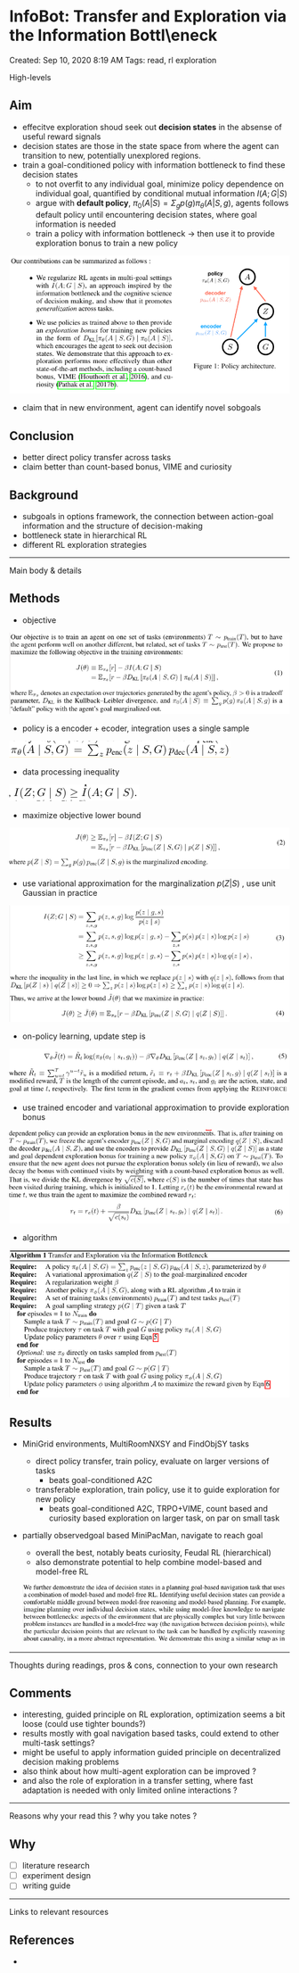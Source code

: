 # InfoBot: Transfer and Exploration via the Information Bottl\eneck

Created: Sep 10, 2020 8:19 AM
Tags: read, rl exploration

High-levels 

## Aim

- effecitve exploration shoud seek out **decision states** in the absense of useful reward signals
- decision states are those in the state space from where the agent can transition to new, potentially unexplored regions.
- train a goal-conditioned policy with information bottleneck to find these decision states
    - to not overfit to any individual goal, minimize policy dependence on individual goal, quantified by conditional mutual information $I(A;G|S)$
    - argue with **default policy**, $\pi_0(A|S) = \Sigma_gp(g)\pi_{\theta}(A|S,g)$, agents follows default policy until encountering decision states, where goal information is needed
    - train a policy with information bottleneck → then use it to provide exploration bonus to train a new policy

![InfoBot%20Transfer%20and%20Exploration%20via%20the%20Informati%20ab9d2baa04dc49699d8525e6844d43af/Untitled.png](InfoBot%20Transfer%20and%20Exploration%20via%20the%20Informati%20ab9d2baa04dc49699d8525e6844d43af/Untitled.png)

- claim that in new environment, agent can identify novel sobgoals

## Conclusion

- better direct policy transfer across tasks
- claim better than count-based bonus, VIME and curiosity

## Background

- subgoals in options framework, the connection between action-goal information and the structure of decision-making
- bottleneck state in hierarchical RL
- different RL exploration strategies

---

Main body & details 

## Methods

- objective

![InfoBot%20Transfer%20and%20Exploration%20via%20the%20Informati%20ab9d2baa04dc49699d8525e6844d43af/Untitled%201.png](InfoBot%20Transfer%20and%20Exploration%20via%20the%20Informati%20ab9d2baa04dc49699d8525e6844d43af/Untitled%201.png)

- policy is a encoder + ecoder, integration uses a single sample

![InfoBot%20Transfer%20and%20Exploration%20via%20the%20Informati%20ab9d2baa04dc49699d8525e6844d43af/Untitled%202.png](InfoBot%20Transfer%20and%20Exploration%20via%20the%20Informati%20ab9d2baa04dc49699d8525e6844d43af/Untitled%202.png)

- data processing inequality

![InfoBot%20Transfer%20and%20Exploration%20via%20the%20Informati%20ab9d2baa04dc49699d8525e6844d43af/Untitled%203.png](InfoBot%20Transfer%20and%20Exploration%20via%20the%20Informati%20ab9d2baa04dc49699d8525e6844d43af/Untitled%203.png)

- maximize objective lower bound

![InfoBot%20Transfer%20and%20Exploration%20via%20the%20Informati%20ab9d2baa04dc49699d8525e6844d43af/Untitled%204.png](InfoBot%20Transfer%20and%20Exploration%20via%20the%20Informati%20ab9d2baa04dc49699d8525e6844d43af/Untitled%204.png)

- use variational approximation for the marginalization $p(Z|S)$ , use unit Gaussian in practice

![InfoBot%20Transfer%20and%20Exploration%20via%20the%20Informati%20ab9d2baa04dc49699d8525e6844d43af/Untitled%205.png](InfoBot%20Transfer%20and%20Exploration%20via%20the%20Informati%20ab9d2baa04dc49699d8525e6844d43af/Untitled%205.png)

- on-policy learning, update step is

![InfoBot%20Transfer%20and%20Exploration%20via%20the%20Informati%20ab9d2baa04dc49699d8525e6844d43af/Untitled%206.png](InfoBot%20Transfer%20and%20Exploration%20via%20the%20Informati%20ab9d2baa04dc49699d8525e6844d43af/Untitled%206.png)

- use trained encoder and variational approximation to provide exploration bonus

![InfoBot%20Transfer%20and%20Exploration%20via%20the%20Informati%20ab9d2baa04dc49699d8525e6844d43af/Untitled%207.png](InfoBot%20Transfer%20and%20Exploration%20via%20the%20Informati%20ab9d2baa04dc49699d8525e6844d43af/Untitled%207.png)

- algorithm

![InfoBot%20Transfer%20and%20Exploration%20via%20the%20Informati%20ab9d2baa04dc49699d8525e6844d43af/Untitled%208.png](InfoBot%20Transfer%20and%20Exploration%20via%20the%20Informati%20ab9d2baa04dc49699d8525e6844d43af/Untitled%208.png)

## Results

- MiniGrid environments, MultiRoomNXSY and FindObjSY tasks
    - direct policy transfer, train policy, evaluate on larger versions of tasks
        - beats goal-conditioned A2C
    - transferable exploration, train policy, use it to guide exploration for new policy
        - beats goal-conditioned A2C, TRPO+VIME, count based and curiosity based exploration on larger task, on par on small task
- partially observedgoal based MiniPacMan, navigate to reach goal
    - overall the best, notably beats curiosity, Feudal RL (hierarchical)
    - also demonstrate potential to help combine model-based and model-free RL

    ![InfoBot%20Transfer%20and%20Exploration%20via%20the%20Informati%20ab9d2baa04dc49699d8525e6844d43af/Untitled%209.png](InfoBot%20Transfer%20and%20Exploration%20via%20the%20Informati%20ab9d2baa04dc49699d8525e6844d43af/Untitled%209.png)

---

Thoughts during readings, pros & cons, connection to your own research 

## Comments

- interesting, guided principle on RL exploration, optimization seems a bit loose (could use tighter bounds?)
- results mostly with goal navigation based tasks, could extend to other multi-task settings?
- might be useful to apply information guided principle on decentralized decision making problems
- also think about how multi-agent exploration can be improved ?
- and also the role of exploration in a transfer setting, where fast adaptation is needed with only limited online interactions ?

---

Reasons why your read this ? why you take notes ? 

## Why

- [ ]  literature research
- [ ]  experiment design
- [ ]  writing guide

---

Links to relevant resources 

## References

-